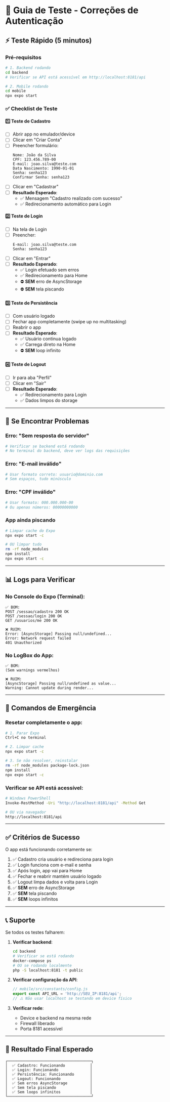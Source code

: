 # 🧪 Guia de Teste - Correções de Autenticação

## ⚡ Teste Rápido (5 minutos)

### Pré-requisitos
```bash
# 1. Backend rodando
cd backend
# Verificar se API está acessível em http://localhost:8181/api

# 2. Mobile rodando
cd mobile
npx expo start
```

### ✅ Checklist de Teste

#### 1️⃣ Teste de Cadastro
- [ ] Abrir app no emulador/device
- [ ] Clicar em "Criar Conta"
- [ ] Preencher formulário:
  ```
  Nome: João da Silva
  CPF: 123.456.789-00
  E-mail: joao.silva@teste.com
  Data Nascimento: 1990-01-01
  Senha: senha123
  Confirmar Senha: senha123
  ```
- [ ] Clicar em "Cadastrar"
- [ ] **Resultado Esperado**: 
  - ✅ Mensagem "Cadastro realizado com sucesso"
  - ✅ Redirecionamento automático para Login

#### 2️⃣ Teste de Login
- [ ] Na tela de Login
- [ ] Preencher:
  ```
  E-mail: joao.silva@teste.com
  Senha: senha123
  ```
- [ ] Clicar em "Entrar"
- [ ] **Resultado Esperado**:
  - ✅ Login efetuado sem erros
  - ✅ Redirecionamento para Home
  - ⛔ **SEM** erro de AsyncStorage
  - ⛔ **SEM** tela piscando

#### 3️⃣ Teste de Persistência
- [ ] Com usuário logado
- [ ] Fechar app completamente (swipe up no multitasking)
- [ ] Reabrir o app
- [ ] **Resultado Esperado**:
  - ✅ Usuário continua logado
  - ✅ Carrega direto na Home
  - ⛔ **SEM** loop infinito

#### 4️⃣ Teste de Logout
- [ ] Ir para aba "Perfil"
- [ ] Clicar em "Sair"
- [ ] **Resultado Esperado**:
  - ✅ Redirecionamento para Login
  - ✅ Dados limpos do storage

---

## 🐛 Se Encontrar Problemas

### Erro: "Sem resposta do servidor"
```bash
# Verificar se backend está rodando
# No terminal do backend, deve ver logs das requisições
```

### Erro: "E-mail inválido"
```bash
# Usar formato correto: usuario@dominio.com
# Sem espaços, tudo minúsculo
```

### Erro: "CPF inválido"  
```bash
# Usar formato: 000.000.000-00
# Ou apenas números: 00000000000
```

### App ainda piscando
```bash
# Limpar cache do Expo
npx expo start -c

# OU limpar tudo
rm -rf node_modules
npm install
npx expo start -c
```

---

## 📊 Logs para Verificar

### No Console do Expo (Terminal):
```
✅ BOM:
POST /sessao/cadastro 200 OK
POST /sessao/login 200 OK  
GET /usuarios/me 200 OK

❌ RUIM:
Error: [AsyncStorage] Passing null/undefined...
Error: Network request failed
401 Unauthorized
```

### No LogBox do App:
```
✅ BOM:
(Sem warnings vermelhos)

❌ RUIM:
[AsyncStorage] Passing null/undefined as value...
Warning: Cannot update during render...
```

---

## 🔧 Comandos de Emergência

### Resetar completamente o app:
```bash
# 1. Parar Expo
Ctrl+C no terminal

# 2. Limpar cache
npx expo start -c

# 3. Se não resolver, reinstalar
rm -rf node_modules package-lock.json
npm install
npx expo start -c
```

### Verificar se API está acessível:
```bash
# Windows PowerShell
Invoke-RestMethod -Uri "http://localhost:8181/api" -Method Get

# OU via navegador
http://localhost:8181/api
```

---

## ✅ Critérios de Sucesso

O app está funcionando corretamente se:

1. ✅ Cadastro cria usuário e redireciona para login
2. ✅ Login funciona com e-mail e senha
3. ✅ Após login, app vai para Home
4. ✅ Fechar e reabrir mantém usuário logado
5. ✅ Logout limpa dados e volta para Login
6. ✅ **SEM** erro de AsyncStorage
7. ✅ **SEM** tela piscando
8. ✅ **SEM** loops infinitos

---

## 📞 Suporte

Se todos os testes falharem:

1. **Verificar backend**:
   ```bash
   cd backend
   # Verificar se está rodando
   docker-compose ps
   # OU se rodando localmente
   php -S localhost:8181 -t public
   ```

2. **Verificar configuração da API**:
   ```javascript
   // mobile/src/constants/config.js
   export const API_URL = 'http://SEU_IP:8181/api';
   // ⚠️ Não usar localhost se testando em device físico
   ```

3. **Verificar rede**:
   - Device e backend na mesma rede
   - Firewall liberado
   - Porta 8181 acessível

---

## 🎯 Resultado Final Esperado

```
┌─────────────────────────────────────┐
│  ✅ Cadastro: Funcionando           │
│  ✅ Login: Funcionando              │
│  ✅ Persistência: Funcionando       │
│  ✅ Logout: Funcionando             │
│  ✅ Sem erros AsyncStorage          │
│  ✅ Sem tela piscando               │
│  ✅ Sem loops infinitos             │
└─────────────────────────────────────┘
```

